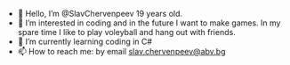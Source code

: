 - 👋 Hello, I’m @SlavChervenpeev 19 years old.
- 👀 I’m interested in coding and in the future I want to make games. In my spare time I like to play voleyball and hang out with friends.
- 🌱 I’m currently learning coding in C#
- 📫 How to reach me: by email slav.chervenpeev@abv.bg

<!---
You can click the Preview link to take a look at your changes.
--->
